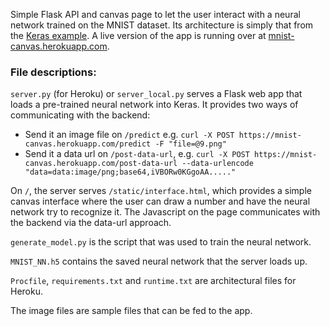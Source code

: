Simple Flask API and canvas page to let the user interact with a neural network trained on the MNIST dataset. Its architecture is simply that from the [Keras example](https://github.com/fchollet/keras/blob/master/examples/mnist_mlp.py). A live version of the app is running over at [mnist-canvas.herokuapp.com](https://mnist-canvas.herokuapp.com/).

### File descriptions:

`server.py` (for Heroku) or `server_local.py` serves a Flask web app that loads a pre-trained neural network into Keras. It provides two ways of communicating with the backend:
 - Send it an image file on `/predict` e.g. `curl -X POST https://mnist-canvas.herokuapp.com/predict -F "file=@9.png"`
 - Send it a data url on `/post-data-url`, e.g. `curl -X POST https://mnist-canvas.herokuapp.com/post-data-url --data-urlencode "data=data:image/png;base64,iVBORw0KGgoAA....."`

On `/`, the server serves `/static/interface.html`, which provides a simple canvas interface where the user can draw a number and have the neural network try to recognize it. The Javascript on the page communicates with the backend via the data-url approach.

`generate_model.py` is the script that was used to train the neural network.

`MNIST_NN.h5` contains the saved neural network that the server loads up.

`Procfile`, `requirements.txt` and `runtime.txt` are architectural files for Heroku.

The image files are sample files that can be fed to the app.
